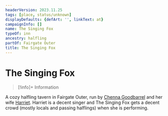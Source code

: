 ```yaml
---
headerVersion: 2023.11.25
tags: [place, status/unknown]
displayDefaults: {defArt: '', linkText: at}
campaignInfo: []
name: The Singing Fox
typeOf: inn
ancestry: halfling
partOf: Fairgate Outer
title: The Singing Fox
---
```

# The Singing Fox
>[!info]+ Information
> 
>> 

A cozy halfling tavern in Fairgate Outer, run by [Chenna Goodbarrel](<../../../people/halflings/chenna-goodbarrel.md>) and her wife [Harriet](<../../../people/halflings/harriet-goodbarrel.md>). Harriet is a decent singer and The Singing Fox gets a decent crowd (mostly locals and passing halflings) when she is performing. 